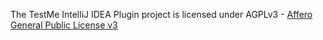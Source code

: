 The TestMe IntelliJ IDEA Plugin project is licensed under AGPLv3 - [Affero General Public License v3](https://www.gnu.org/licenses/agpl-3.0.en.html)